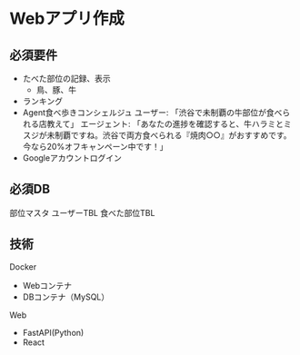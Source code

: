 # Webアプリ作成

## 必須要件
- たべた部位の記録、表示
  - 鳥、豚、牛
- ランキング
- Agent食べ歩きコンシェルジュ
  ユーザー: 「渋谷で未制覇の牛部位が食べられる店教えて」
  エージェント: 「あなたの進捗を確認すると、牛ハラミとミスジが未制覇ですね。渋谷で両方食べられる『焼肉○○』がおすすめです。今なら20%オフキャンペーン中です！」
- Googleアカウントログイン

## 必須DB
部位マスタ
ユーザーTBL
食べた部位TBL


## 技術
Docker
- Webコンテナ
- DBコンテナ（MySQL）

Web
- FastAPI(Python)
- React